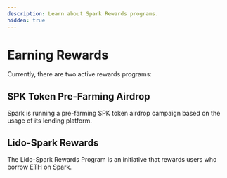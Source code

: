 ```yaml
---
description: Learn about Spark Rewards programs.
hidden: true
---
```


# Earning Rewards

Currently, there are two active rewards programs:

## SPK Token Pre-Farming Airdrop

Spark is running a pre-farming SPK token airdrop campaign based on the usage of its lending platform.

## Lido-Spark Rewards

The Lido-Spark Rewards Program is an initiative that rewards users who borrow ETH on Spark.
